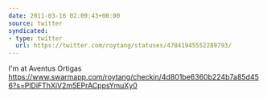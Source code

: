 ```yaml
---
date: 2011-03-16 02:09:43+00:00
source: twitter
syndicated:
- type: twitter
  url: https://twitter.com/roytang/statuses/47841945552289793/
---
```


I'm at Aventus Ortigas https://www.swarmapp.com/roytang/checkin/4d801be6360b224b7a85d456?s=PlDiFThXiV2m5EPrACppsYmuXy0
